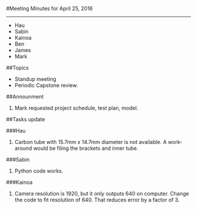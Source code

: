﻿#Meeting Minutes for April 25, 2016
***
- Hau
- Sabin
- Kainoa
- Ben
- James
- Mark

##Topics

- Standup meeting
- Periodic Capstone review.

##Announment
1. Mark requested project schedule, test plan, model. 

##Tasks update

###Hau
1. Carbon tube with 15.7mm x 14.7mm diameter is not available. A work-around would be filing the brackets and inner tube. 

###Sabin
1. Python code works. 

###Kainoa
1. Camera resolution is 1920, but it only outputs 640 on computer. Change the code to fit resolution of 640. That reduces error by a factor of 3.
